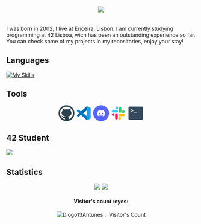 <p align="center">
<br>
<img src="https://readme-typing-svg.herokuapp.com/?size=25&color=2586F7&center=true&vCenter=true&lines=My+name+is+Diogo"></a>
</p>
<br>
I was born in 2002, I live at Ericeira, Lisbon.
I am currently studying programming at 42 Lisboa, wich has been an outstanding experience so far. You can check some of my projects in my repositories, enjoy your stay!

## Languages
[![My Skills](https://skillicons.dev/icons?i=c,cpp,python&theme=dark)](https://skillicons.dev)

## Tools
<div align="center">
  <img src=".github\logo-github.svg" height="42px" alt="GITHUB"/>
  <img src=".github\logo-vscode.svg" height="42px" alt="VISUAL STUDIO CODE"/>  
  <img src=".github\logo-discord.svg" height="42px" alt="DISCORD"/>
  <img src=".github\logo-slack.svg" height="42px" alt="SLACK"/>
  <img src=".github\logo-bash.svg" height="42px" alt="BASH"/>
</div >

## 42 Student

![](https://badge42.vercel.app/api/v2/cl6q6x16j01550gkyytpo20fy/stats?cursusId=21&coalitionId=undefined)

## Statistics

<div align="center">
  <img height="192px" src="https://github-readme-stats.vercel.app/api/top-langs/?username=Diogo13Antunes&langs_count=3&theme=algolia"/>
  <img height="192px" src="https://github-readme-stats.vercel.app/api?username=Diogo13Antunes&show_icons=true&theme=algolia&include_all_commits=true&count_private=true"/>
</div>

<h4 align="center">Visitor's count :eyes:</h4>

<p align="center"><img src="https://profile-counter.glitch.me/{Diogo13Antunes}/count.svg" alt="Diogo13Antunes :: Visitor's Count" /></p>
